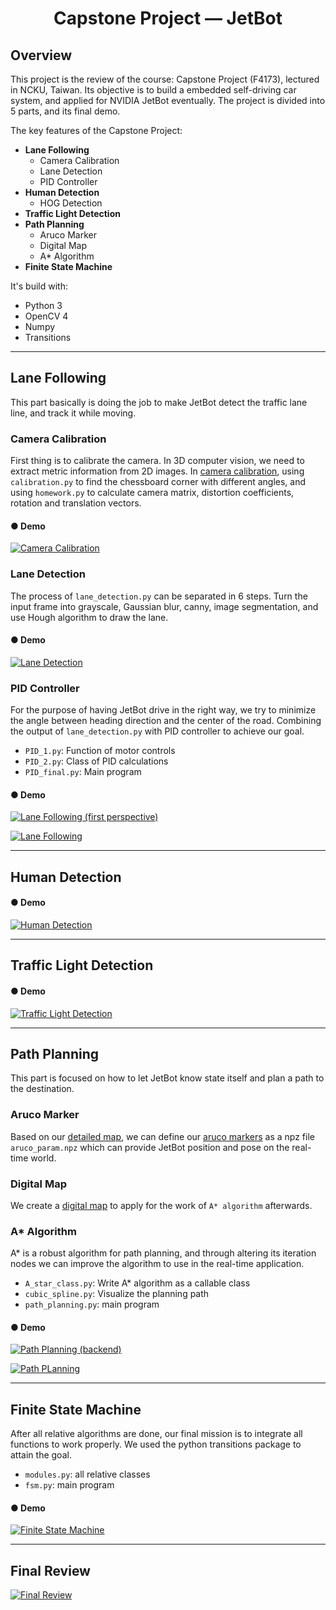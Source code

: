 # <center> Capstone Project — JetBot 

## Overview
This project is the review of the course: Capstone Project (F4173), lectured in NCKU, Taiwan. Its objective is to build a embedded self-driving car system, and applied for NVIDIA JetBot eventually. The project is divided into 5 parts, and its final demo.

The key features of the Capstone Project:
+ **Lane Following**
  - Camera Calibration
  - Lane Detection
  - PID Controller
+ **Human Detection**
  - HOG Detection
+ **Traffic Light Detection**
+ **Path Planning**
  - Aruco Marker
  - Digital Map
  - A* Algorithm
+ **Finite State Machine**
  
It's build with:
+ Python 3
+ OpenCV 4
+ Numpy
+ Transitions
---
## Lane Following
This part basically is doing the job to make JetBot detect the traffic lane line, and track it while moving.

### Camera Calibration
First thing is to calibrate the camera. In 3D computer vision, we need to extract metric information from 2D images. In [camera calibration](https://github.com/davidwater/Capstone-Project-JetBot/tree/main/lane%20following/camera%20calibration), using `calibration.py` to find the chessboard corner with different angles, and using `homework.py` to calculate camera matrix, distortion coefficients, rotation and translation vectors.

#### ● Demo
 [![Camera Calibration](http://img.youtube.com/vi/n0G1y1Do7pE/0.jpg)](http://www.youtube.com/watch?v=n0G1y1Do7pE)
 
### Lane Detection
The process of `lane_detection.py` can be separated in 6 steps. Turn the input frame into grayscale, Gaussian blur, canny, image segmentation, and use Hough algorithm to draw the lane.

#### ● Demo
[![Lane Detection](http://img.youtube.com/vi/iLDPHHL6TmU/0.jpg)](http://www.youtube.com/watch?v=iLDPHHL6TmU)
  
### PID Controller
For the purpose of having JetBot drive in the right way, we try to minimize the angle between heading direction and the center of the road. Combining the output of `lane_detection.py` with PID controller to achieve our goal.
+ `PID_1.py`: Function of motor controls
+ `PID_2.py`: Class of PID calculations
+ `PID_final.py`: Main program
  
#### ● Demo
[![Lane Following (first perspective)](http://img.youtube.com/vi/-roYyNna5sg/0.jpg)](http://www.youtube.com/watch?v=-roYyNna5sg)
  
[![Lane Following](http://img.youtube.com/vi/-roYyNna5sg/0.jpg)](http://www.youtube.com/watch?v=-roYyNna5sg)
  
***
  
## Human Detection
#### ● Demo
[![Human Detection](http://img.youtube.com/vi/-jEAUBU7DhM/0.jpg)](http://www.youtube.com/watch?v=-jEAUBU7DhM)
  
***
  
## Traffic Light Detection  
#### ● Demo
[![Traffic Light Detection](http://img.youtube.com/vi/rWlAchNVHEs/0.jpg)](http://www.youtube.com/watch?v=rWlAchNVHEs)
  
***
  
## Path Planning
This part is focused on how to let JetBot know state itself and plan a path to the destination.
  
### Aruco Marker
Based on our [detailed map](https://github.com/davidwater/Capstone-Project-JetBot/blob/main/map_detailed.png), we can define our [aruco markers](https://github.com/davidwater/Capstone-Project-JetBot/tree/main/path%20planning/aruco%20marker) as a npz file `aruco_param.npz` which can provide JetBot position and pose on the real-time world.
  
### Digital Map
We create a [digital map](https://github.com/davidwater/Capstone-Project-JetBot/blob/main/path%20planning/digital_map.jpg) to apply for the work of `A* algorithm` afterwards.

### A* Algorithm
A* is a robust algorithm for path planning, and through altering its iteration nodes we can improve the algorithm to use in the real-time application.
+ `A_star_class.py`: Write A* algorithm as a callable class
+ `cubic_spline.py`: Visualize the planning path
+ `path_planning.py`: main program

#### ● Demo
[![Path Planning (backend)](http://img.youtube.com/vi/XfOpXdTvy_g/0.jpg)](http://www.youtube.com/watch?v=XfOpXdTvy_g)
  
[![Path PLanning](http://img.youtube.com/vi/HbOG1u72Ksc/0.jpg)](http://www.youtube.com/watch?v=HbOG1u72Ksc)
  
***

## Finite State Machine
After all relative algorithms are done, our final mission is to integrate all functions to work properly. We used the python transitions package to attain the goal.
+ `modules.py`: all relative classes
+ `fsm.py`: main program
  
#### ● Demo
[![Finite State Machine](http://img.youtube.com/vi/9BevhFvB9FA/0.jpg)](http://www.youtube.com/watch?v=9BevhFvB9FA)
  
***
  
## Final Review
[![Final Review](http://img.youtube.com/vi/MzHDQiKcbdA&t=1s/0.jpg)](http://www.youtube.com/watch?v=MzHDQiKcbdA&t=1s)
